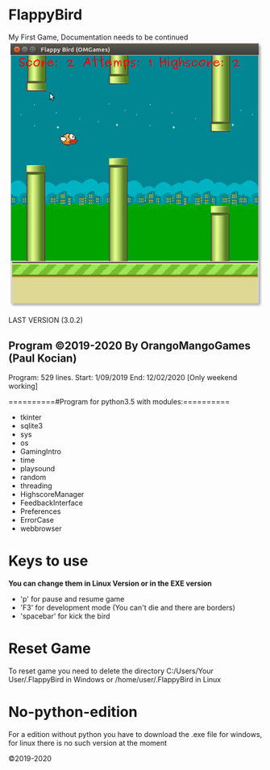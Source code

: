 # FlappyBird
My First Game, Documentation needs to be continued
![FlappyBird_Example](https://raw.githubusercontent.com/OrangoMango/FlappyBird/master/NO%20PYTHON%20EDITION/GameExample.png)

LAST VERSION (3.0.2)

Program ©2019-2020 By OrangoMangoGames (Paul Kocian)
----------------------------------------------------
Program: 529 lines. Start: 1/09/2019 End: 12/02/2020 [Only weekend working]

==========#Program for python3.5 with modules:==========
<ul>
<li>tkinter
<li>sqlite3
<li>sys
<li>os
<li>GamingIntro
<li>time
<li>playsound
<li>random
<li>threading
<li>HighscoreManager
<li>FeedbackInterface
<li>Preferences
<li>ErrorCase
<li>webbrowser
</ul>
  
# Keys to use
<b>You can change them in Linux Version or in the EXE version</b>
<ul>
<li>'p' for pause and resume game
<li>'F3' for development mode (You can't die and there are borders)
<li>'spacebar' for kick the bird
</ul>

# Reset Game

To reset game you need to delete the directory C:/Users/Your User/.FlappyBird in Windows or /home/user/.FlappyBird in Linux

# No-python-edition

For a edition without python you have to download the .exe file for windows, for linux there is no such version at the moment

©2019-2020
